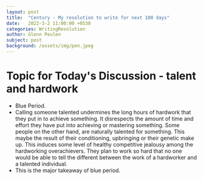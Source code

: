 ```yaml
---
layout: post
title:  "Century - My resolution to write for next 100 days"
date:   2022-3-2 11:00:00 +0530
categories: WritingResolution
author: Glenn Peulen
subject: post
background: /assets/img/pen.jpeg
---
```


# Topic for Today's Discussion - talent and hardwork
 - Blue Period. 
 - Calling someone talented undermines the long hours of hardwork that they put in to achieve something. It disrespects the amount of time and effort they have put into achieving or mastering something. Some people on the other hand, are naturally talented for something. This maybe the result of their conditioning, upbringing or their genetic make up. This induces some level of healthy competitive jealousy among the hardworking overachievers. They plan to work so hard that no one would be able to tell the different between the work of a hardworker and a talented individual.
 - This is the major takeaway of blue period.
